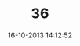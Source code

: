 ---
layout: post
title:  "36"
date: 16-10-2013 14:12:52
categories: jekyll update
language: 'ru'
image: 036.png
---